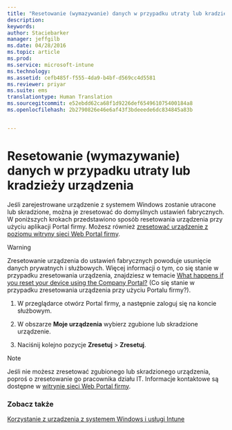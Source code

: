 ```yaml
---
title: "Resetowanie (wymazywanie) danych w przypadku utraty lub kradzieży urządzenia | Microsoft Intune"
description: 
keywords: 
author: Staciebarker
manager: jeffgilb
ms.date: 04/28/2016
ms.topic: article
ms.prod: 
ms.service: microsoft-intune
ms.technology: 
ms.assetid: cefb485f-f555-4da9-b4bf-d569cc4d5581
ms.reviewer: priyar
ms.suite: ems
translationtype: Human Translation
ms.sourcegitcommit: e52ebdd62ca68f1d9226def654961075400184a8
ms.openlocfilehash: 2b2790826e46e6af43f3bdeeede6dc834845a83b


---
```



# Resetowanie (wymazywanie) danych w przypadku utraty lub kradzieży urządzenia

Jeśli zarejestrowane urządzenie z systemem Windows zostanie utracone lub skradzione, można je zresetować do domyślnych ustawień fabrycznych. W poniższych krokach przedstawiono sposób resetowania urządzenia przy użyciu aplikacji Portal firmy. Możesz również [zresetować urządzenie z poziomu witryny sieci Web Portal firmy](reset-your-device-cpwebsite.md).


> [!WARNING]
> Zresetowanie urządzenia do ustawień fabrycznych powoduje usunięcie danych prywatnych i służbowych. Więcej informacji o tym, co się stanie w przypadku zresetowania urządzenia, znajdziesz w temacie [What happens if you reset your device using the Company Portal?](what-happens-if-you-reset-your-device-using-the-company-portal-windows.md) (Co się stanie w przypadku zresetowania urządzenia przy użyciu Portalu firmy?).

1.  W przeglądarce otwórz Portal firmy, a następnie zaloguj się na koncie służbowym.

2.  W obszarze **Moje urządzenia** wybierz zgubione lub skradzione urządzenie.

3.  Naciśnij kolejno pozycje **Zresetuj** &gt; **Zresetuj**.

> [!NOTE]
> Jeśli nie możesz zresetować zgubionego lub skradzionego urządzenia, poproś o zresetowanie go pracownika działu IT. Informacje kontaktowe są dostępne w [witrynie sieci Web Portal firmy](http://portal.manage.microsoft.com).

### Zobacz także
[Korzystanie z urządzenia z systemem Windows i usługi Intune](using-your-windows-device-with-intune.md)


<!--HONumber=Jun16_HO4-->


